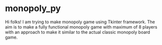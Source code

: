 # monopoly_py
Hi folks! I am trying to make monopoly game using Tkinter framework.
The aim is to make a fully functional monopoly game with maximum of 8 players with an approach to make it similar to the actual classic monopoly board game.